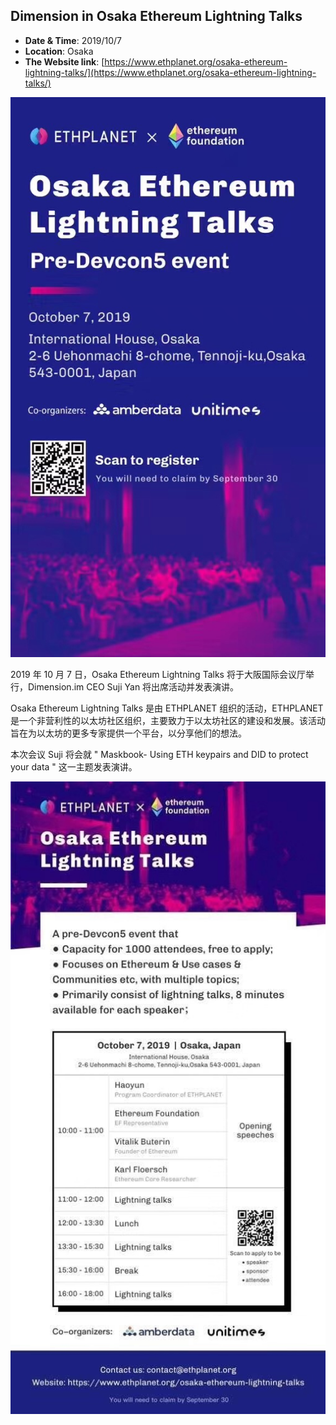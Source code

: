 ## Dimension in Osaka Ethereum Lightning Talks

- **Date & Time**: 2019/10/7
- **Location**: Osaka
- **The Website link**: [https://www.ethplanet.org/osaka-ethereum-lightning-talks/](https://www.ethplanet.org/osaka-ethereum-lightning-talks/)


![1](/news/img/3/1.jpg)

2019 年 10 月 7 日，Osaka Ethereum Lightning Talks 将于大阪国际会议厅举行，Dimension.im CEO Suji Yan 将出席活动并发表演讲。

Osaka Ethereum Lightning Talks 是由 ETHPLANET 组织的活动，ETHPLANET 是一个非营利性的以太坊社区组织，主要致力于以太坊社区的建设和发展。该活动旨在为以太坊的更多专家提供一个平台，以分享他们的想法。

本次会议 Suji 将会就 " Maskbook- Using ETH keypairs and DID to protect your data " 这一主题发表演讲。

![1](/news/img/3/2.jpg)
